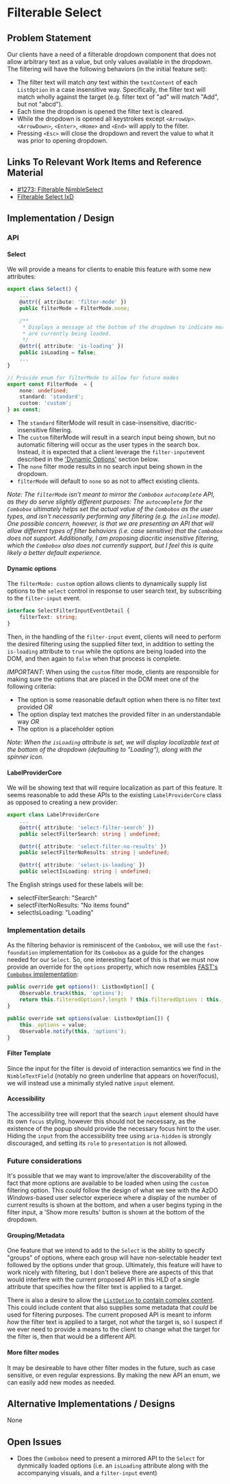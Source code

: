# Filterable Select

## Problem Statement

Our clients have a need of a filterable dropdown component that does not allow arbitrary text as a value, but only values available in the dropdown. The filtering will have the following behaviors (in the initial feature set):

-   The filter text will match _any_ text within the `textContent` of each `ListOption` in a case insensitive way. Specifically, the filter text will match wholly against the target (e.g. filter text of "ad" will match "Add", but not "abcd").
-   Each time the dropdown is opened the filter text is cleared.
-   While the dropdown is opened all keystrokes except `<ArrowUp>`. `<ArrowDown>`, `<Enter>`, `<Home>` and `<End>` will apply to the filter.
-   Pressing `<Esc>` will close the dropdown and revert the value to what it was prior to opening dropdown.

## Links To Relevant Work Items and Reference Material

-   [#1273: Filterable NimbleSelect](https://github.com/ni/nimble/issues/1273)
-   [Filterable Select IxD](./IxD.md#filter)

## Implementation / Design

### API

#### Select

We will provide a means for clients to enable this feature with some new attributes:

```ts
export class Select() {
    ...
    @attr({ attribute: 'filter-mode' })
    public filterMode = FilterMode.none;

    /**
     * Displays a message at the bottom of the dropdown to indicate more options
     * are currently being loaded.
     */
    @attr({ attribute: 'is-loading' })
    public isLoading = false;
    ...
}

// Provide enum for filterMode to allow for future modes
export const FilterMode  = {
    none: undefined;
    standard: 'standard';
    custom: 'custom';
} as const;
```

-   The `standard` filterMode will result in case-insensitive, diacritic-insensitive filtering.
-   The `custom` filterMode will result in a search input being shown, but no automatic filtering will occur as the user types in the search box. Instead, it is expected that a client leverage the `filter-input`event described in the ['Dynamic Options'](#dynamic-options) section below.
-   The `none` filter mode results in no search input being shown in the dropdown.
-   `filterMode` will default to `none` so as not to affect existing clients.

_Note: The `filterMode` isn't meant to mirror the `Combobox` `autocomplete` API, as they do serve slightly different purposes: The `autocomplete` for the `Combobox` ultimately helps set the actual value of the `Combobox` as the user types, and isn't necessarily performing any filtering (e.g. the `inline` mode). One possible concern, however, is that we are presenting an API that will allow different types of filter behaviors (i.e. case sensitive) that the `Combobox` does not support. Additionally, I am proposing diacritic insensitive filtering, which the `Combobox` also does not currently support, but I feel this is quite likely a better default experience._

#### Dynamic options

The `filterMode: custom` option allows clients to dynamically supply list options to the `select` control in response to user search text, by subscribing to the `filter-input` event.

```ts
interface SelectFilterInputEventDetail {
    filterText: string;
}
```

Then, in the handling of the `filter-input` event, clients will need to perform the desired filtering using the supplied filter text, in addition to setting the `is-loading` attribute to `true` while the options are being loaded into the DOM, and then again to `false` when that process is complete.

_IMPORTANT_: When using the `custom` filter mode, clients are responsible for making sure the options that are placed in the DOM meet one of the following criteria:

-   The option is some reasonable default option when there is no filter text provided _OR_
-   The option display text matches the provided filter in an understandable way _OR_
-   The option is a placeholder option

_Note: When the `isLoading` attribute is set, we will display localizable text at the bottom of the dropdown (defaulting to "Loading"), along with the spinner icon._

#### LabelProviderCore

We will be showing text that will require localization as part of this feature. It seems reasonable to add these APIs to the existing `LabelProviderCore` class as opposed to creating a new provider:

```ts
export class LabelProviderCore
    ...
    @attr({ attribute: 'select-filter-search' })
    public selectFilterSearch: string | undefined;

    @attr({ attribute: 'select-filter-no-results' })
    public selectFilterNoResults: string | undefined;

    @attr({ attribute: 'select-is-loading' })
    public selectIsLoading: string | undefined;
```

The English strings used for these labels will be:

-   selectFilterSearch: "Search"
-   selectFilterNoResults: "No items found"
-   selectIsLoading: "Loading"

### Implementation details

As the filtering behavior is reminiscent of the `Combobox`, we will use the `fast-foundation` implementation for its `Combobox` as a guide for the changes needed for our `Select`. So, one interesting facet of this is that we must now provide an override for the `options` property, which now resembles [FAST's `Combobox` implementation](https://github.com/microsoft/fast/blob/8023f7ee8458ac147dee4dadb9b72ce45a142a1f/packages/web-components/fast-foundation/src/combobox/combobox.ts#L170):

```ts
public override get options(): ListboxOption[] {
    Observable.track(this, 'options');
    return this.filteredOptions?.length ? this.filteredOptions : this._options;
}

public override set options(value: ListboxOption[]) {
    this._options = value;
    Observable.notify(this, 'options');
}
```

#### Filter Template

Since the input for the filter is devoid of interaction semantics we find in the `NimbleTextField` (notably no green underline that appears on hover/focus), we will instead use a minimally styled native `input` element.

#### Accessibility

The accessibility tree will report that the search `input` element should have its own `focus` styling, however this should not be necessary, as the existence of the popup should provide the necessary focus hint to the user. Hiding the `input` from the accessibility tree using `aria-hidden` is strongly discouraged, and setting its `role` to `presentation` is not allowed.

### Future considerations

It's possible that we may want to improve/alter the discoverability of the fact that more options are available to be loaded when using the `custom` filtering option. This _could_ follow the design of what we see with the AzDO _Windows_-based user selector experiece where a display of the number of current results is shown at the bottom, and when a user begins typing in the filter input, a 'Show more results' button is shown at the bottom of the dropdown.

#### Grouping/Metadata

One feature that we intend to add to the `Select` is the ability to specify "groups" of options, where each group will have non-selectable header text followed by the options under that group. Ultimately, this feature will have to work nicely with filtering, but I don't believe there are aspects of this that would interfere with the current proposed API in this HLD of a single attribute that specifies how the filter text is applied to a target.

There is also a desire to allow the [`ListOption` to contain complex content](https://github.com/ni/nimble/issues/1135). This could include content that also supplies some metadata that _could_ be used for filtering purposes. The current proposed API is meant to inform _how_ the filter text is applied to a target, not _what_ the target is, so I suspect if we ever need to provide a means to the client to change what the target for the filter is, then that would be a different API.

#### More filter modes

It may be desireable to have other filter modes in the future, such as case sensitive, or even regular expressions. By making the new API an enum, we can easily add new modes as needed.

## Alternative Implementations / Designs

None

## Open Issues

-   Does the `Combobox` need to present a mirrored API to the `Select` for dynmically loaded options (i.e. an `isLoading` attribute along with the accompanying visuals, and a `filter-input` event)
